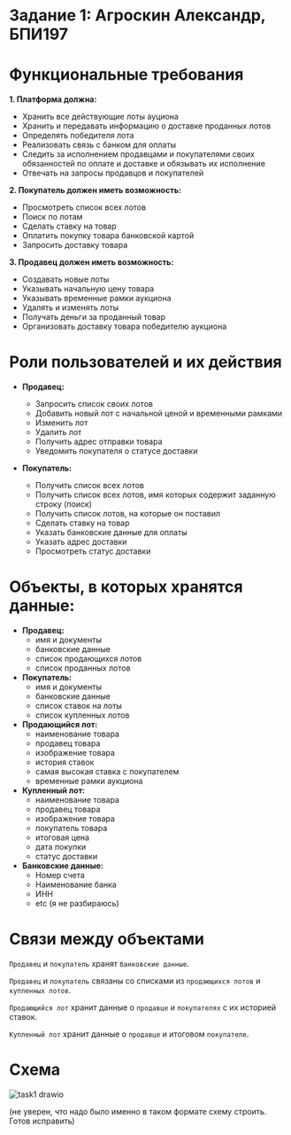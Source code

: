 # Задание 1: Агроскин Александр, БПИ197
# Функциональные требования

**1. Платформа должна:**
  * Хранить все действующие лоты ауциона
  * Хранить и передавать информацию о доставке проданных лотов 
  * Определять победителя лота
  * Реализовать связь с банком для оплаты
  * Следить за исполнением продавцами и покупателями своих обязанностей по оплате и доставке и обязывать их исполнение
  * Отвечать на запросы продавцов и покупателей

**2. Покупатель должен иметь возможность:**
  * Просмотреть список всех лотов
  * Поиск по лотам
  * Сделать ставку на товар
  * Оплатить покупку товара банковской картой
  * Запросить доставку товара

**3. Продавец должен иметь возможность:**
  * Создавать новые лоты
  * Указывать начальную цену товара
  * Указывать временные рамки аукциона
  * Удалять и изменять лоты
  * Получать деньги за проданный товар
  * Организовать доставку товара победителю аукциона

# Роли пользователей и их действия

* **Продавец:**
  * Запросить список своих лотов
  * Добавить новый лот с начальной ценой и временными рамками
  * Изменить лот
  * Удалить лот
  * Получить адрес отправки товара
  * Уведомить покупателя о статусе доставки

* **Покупатель:**
  * Получить список всех лотов
  * Получить список всех лотов, имя которых содержит заданную строку (поиск)
  * Получить список лотов, на которые он поставил
  * Сделать ставку на товар
  * Указать банковские данные для оплаты
  * Указать адрес доставки
  * Просмотреть статус доставки

# Объекты, в которых хранятся данные:

* **Продавец:** 
  * имя и документы
  * банковские данные
  * список продающихся лотов
  * список проданных лотов
* **Покупатель:**
  * имя и документы
  * банковские данные
  * список ставок на лоты
  * список купленных лотов
* **Продающийся лот:**
  * наименование товара
  * продавец товара
  * изображение товара
  * история ставок
  * самая высокая ставка с покупателем
  * временные рамки аукциона
* **Купленный лот:**
  * наименование товара
  * продавец товара
  * изображение товара
  * покупатель товара
  * итоговая цена
  * дата покупки
  * статус доставки
* **Банковские данные:**
  * Номер счета
  * Наименование банка
  * ИНН
  * etc (я не разбираюсь)

# Связи между объектами
`Продавец` и `покупатель` хранят `банковские данные`.

`Продавец` и `покупатель` связаны со списками из `продающихся лотов` и `купленных лотов`.

`Продающийся лот` хранит данные о `продавце` и `покупателях` с их историей ставок.

`Купленный лот` хранит данные о `продавце` и итоговом `покупателе`. 

# Схема
![task1 drawio](https://user-images.githubusercontent.com/35427359/132400119-b41fccfd-c707-4e73-a6d0-2cc90583157d.png)

(не уверен, что надо было именно в таком формате схему строить. Готов исправить)
